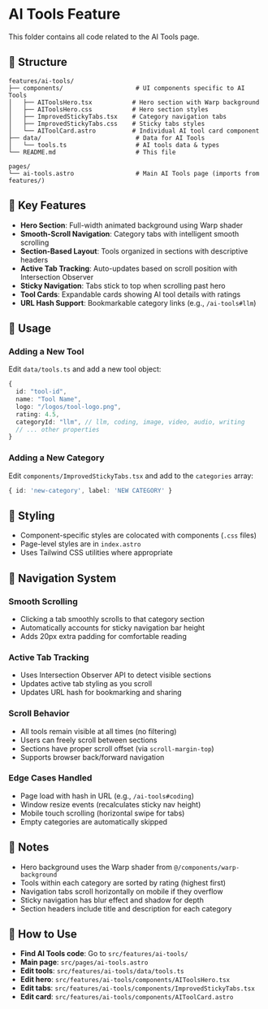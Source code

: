 # AI Tools Feature

This folder contains all code related to the AI Tools page.

## 📁 Structure

```
features/ai-tools/
├── components/                    # UI components specific to AI Tools
│   ├── AIToolsHero.tsx           # Hero section with Warp background
│   ├── AIToolsHero.css           # Hero section styles
│   ├── ImprovedStickyTabs.tsx    # Category navigation tabs
│   ├── ImprovedStickyTabs.css    # Sticky tabs styles
│   └── AIToolCard.astro          # Individual AI tool card component
├── data/                          # Data for AI Tools
│   └── tools.ts                   # AI tools data & types
└── README.md                      # This file

pages/
└── ai-tools.astro                 # Main AI Tools page (imports from features/)
```

## 🎯 Key Features

- **Hero Section**: Full-width animated background using Warp shader
- **Smooth-Scroll Navigation**: Category tabs with intelligent smooth scrolling
- **Section-Based Layout**: Tools organized in sections with descriptive headers
- **Active Tab Tracking**: Auto-updates based on scroll position with Intersection Observer
- **Sticky Navigation**: Tabs stick to top when scrolling past hero
- **Tool Cards**: Expandable cards showing AI tool details with ratings
- **URL Hash Support**: Bookmarkable category links (e.g., `/ai-tools#llm`)

## 🔧 Usage

### Adding a New Tool

Edit `data/tools.ts` and add a new tool object:

```typescript
{
  id: "tool-id",
  name: "Tool Name",
  logo: "/logos/tool-logo.png",
  rating: 4.5,
  categoryId: "llm", // llm, coding, image, video, audio, writing
  // ... other properties
}
```

### Adding a New Category

Edit `components/ImprovedStickyTabs.tsx` and add to the `categories` array:

```typescript
{ id: 'new-category', label: 'NEW CATEGORY' }
```

## 🎨 Styling

- Component-specific styles are colocated with components (`.css` files)
- Page-level styles are in `index.astro`
- Uses Tailwind CSS utilities where appropriate

## 🔄 Navigation System

### Smooth Scrolling
- Clicking a tab smoothly scrolls to that category section
- Automatically accounts for sticky navigation bar height
- Adds 20px extra padding for comfortable reading

### Active Tab Tracking
- Uses Intersection Observer API to detect visible sections
- Updates active tab styling as you scroll
- Updates URL hash for bookmarking and sharing

### Scroll Behavior
- All tools remain visible at all times (no filtering)
- Users can freely scroll between sections
- Sections have proper scroll offset (via `scroll-margin-top`)
- Supports browser back/forward navigation

### Edge Cases Handled
- Page load with hash in URL (e.g., `/ai-tools#coding`)
- Window resize events (recalculates sticky nav height)
- Mobile touch scrolling (horizontal swipe for tabs)
- Empty categories are automatically skipped

## 📝 Notes

- Hero background uses the Warp shader from `@/components/warp-background`
- Tools within each category are sorted by rating (highest first)
- Navigation tabs scroll horizontally on mobile if they overflow
- Sticky navigation has blur effect and shadow for depth
- Section headers include title and description for each category

## 🎯 How to Use

- **Find AI Tools code**: Go to `src/features/ai-tools/`
- **Main page**: `src/pages/ai-tools.astro`
- **Edit tools**: `src/features/ai-tools/data/tools.ts`
- **Edit hero**: `src/features/ai-tools/components/AIToolsHero.tsx`
- **Edit tabs**: `src/features/ai-tools/components/ImprovedStickyTabs.tsx`
- **Edit card**: `src/features/ai-tools/components/AIToolCard.astro`
